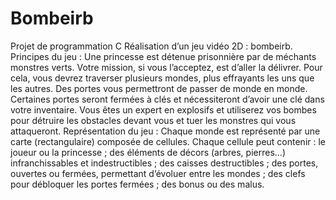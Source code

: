 # Bombeirb
Projet de programmation C Réalisation d’un jeu vidéo 2D : bombeirb.  
  Principes du jeu :
      Une princesse est détenue prisonnière par de méchants monstres verts. Votre mission, si vous l’acceptez, est d’aller la délivrer. Pour cela, vous devrez traverser plusieurs mondes, plus effrayants les uns que les autres. Des portes vous permettront de passer de monde en monde. Certaines portes seront fermées à clés et nécessiteront d’avoir une clé dans votre inventaire. Vous êtes un expert en explosifs et utiliserez vos bombes pour détruire les obstacles devant vous et tuer les monstres qui vous attaqueront.
  Représentation du jeu :
      Chaque monde est représenté par une carte (rectangulaire) composée de cellules. Chaque cellule peut contenir :  le joueur ou la princesse ; des éléments de décors (arbres, pierres…) infranchissables et indestructibles ; des caisses destructibles ; des portes, ouvertes ou fermées, permettant d’évoluer entre les mondes ; des clefs pour débloquer les portes fermées ; des bonus ou des malus.
